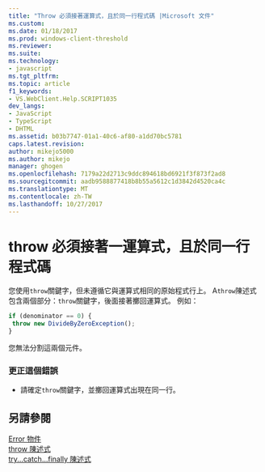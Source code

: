 ```yaml
---
title: "Throw 必須接著運算式，且於同一行程式碼 |Microsoft 文件"
ms.custom: 
ms.date: 01/18/2017
ms.prod: windows-client-threshold
ms.reviewer: 
ms.suite: 
ms.technology:
- javascript
ms.tgt_pltfrm: 
ms.topic: article
f1_keywords:
- VS.WebClient.Help.SCRIPT1035
dev_langs:
- JavaScript
- TypeScript
- DHTML
ms.assetid: b03b7747-01a1-40c6-af80-a1dd70bc5781
caps.latest.revision: 
author: mikejo5000
ms.author: mikejo
manager: ghogen
ms.openlocfilehash: 7179a22d2713c9ddc894618bd6921f3f873f2ad8
ms.sourcegitcommit: aadb9588877418b8b55a5612c1d3842d4520ca4c
ms.translationtype: MT
ms.contentlocale: zh-TW
ms.lasthandoff: 10/27/2017
---
```

# <a name="throw-must-be-followed-by-an-expression-on-the-same-source-line"></a>throw 必須接著一運算式，且於同一行程式碼
您使用`throw`關鍵字，但未遵循它與運算式相同的原始程式行上。 A`throw`陳述式包含兩個部分：`throw`關鍵字，後面接著擲回運算式。 例如：  
  
```JavaScript  
if (denominator == 0) {  
 throw new DivideByZeroException();  
}  
```  
  
 您無法分割這兩個元件。  
  
### <a name="to-correct-this-error"></a>更正這個錯誤  
  
-   請確定`throw`關鍵字，並擲回運算式出現在同一行。  
  
## <a name="see-also"></a>另請參閱  
 [Error 物件](../../javascript/reference/error-object-javascript.md)   
 [throw 陳述式](../../javascript/reference/throw-statement-javascript.md)   
 [try...catch...finally 陳述式](../../javascript/reference/try-dot-dot-dot-catch-dot-dot-dot-finally-statement-javascript.md)